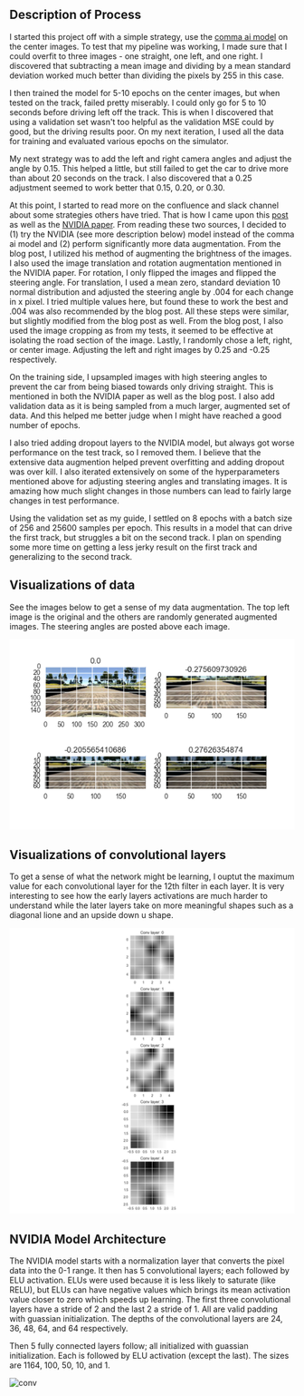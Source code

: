 ## Description of Process

I started this project off with a simple strategy, use the [comma ai model](https://github.com/commaai/research/blob/master/train_steering_model.py) on the center images. To test that my pipeline was working, I made sure that I could overfit to three images - one straight, one left, and one right. I discovered that subtracting a mean image and dividing by a mean standard deviation worked much better than dividing the pixels by 255 in this case.

I then trained the model for 5-10 epochs on the center images, but when tested on the track, failed pretty miserably. I could only go for 5 to 10 seconds before driving left off the track. This is when I discovered that using a validation set wasn't too helpful as the validation MSE could by good, but the driving results poor. On my next iteration, I used all the data for training and evaluated various epochs on the simulator.

My next strategy was to add the left and right camera angles and adjust the angle by 0.15. This helped a little, but still failed to get the car to drive more than about 20 seconds on the track. I also discovered that a 0.25 adjustment seemed to work better that 0.15, 0.20, or 0.30. 

At this point, I started to read more on the confluence and slack channel about some strategies others have tried. That is how I came upon this [post](https://chatbotslife.com/learning-human-driving-behavior-using-nvidias-neural-network-model-and-image-augmentation-80399360efee#.lsuveu9f6) as well as the [NVIDIA paper](https://devblogs.nvidia.com/parallelforall/deep-learning-self-driving-cars/). From reading these two sources, I decided to (1) try the NVIDIA (see more description below) model instead of the comma ai model and (2) perform significantly more data augmentation. From the blog post, I utilized his method of augmenting the brightness of the images. I also used the image translation and rotation augmentation mentioned in the NVIDIA paper. For rotation, I only flipped the images and flipped the steering angle. For translation, I used a mean zero, standard deviation 10 normal distribution and adjusted the steering angle by .004 for each change in x pixel. I tried multiple values here, but found these to work the best and .004 was also recommended by the blog post. All these steps were similar, but slightly modified from the blog post as well. From the blog post, I also used the image cropping as from my tests, it seemed to be effective at isolating the road section of the image. Lastly, I randomly chose a left, right, or center image. Adjusting the left and right images by 0.25 and -0.25 respectively. 

On the training side, I upsampled images with high steering angles to prevent the car from being biased towards only driving straight. This is mentioned in both the NVIDIA paper as well as the blog post. I also add validation data as it is being sampled from a much larger, augmented set of data. And this helped me better judge when I might have reached a good number of epochs.

I also tried adding dropout layers to the NVIDIA model, but always got worse performance on the test track, so I removed them. I believe that the extensive data augmention helped prevent overfitting and adding dropout was over kill. I also iterated extensively on some of the hyperparameters mentioned above for adjusting steering angles and translating images. It is amazing how much slight changes in those numbers can lead to fairly large changes in test performance.

Using the validation set as my guide, I settled on 8 epochs with a batch size of 256 and 25600 samples per epoch. This results in a model that can drive the first track, but struggles a bit on the second track. I plan on spending some more time on getting a less jerky result on the first track and generalizing to the second track.


## Visualizations of data

See the images below to get a sense of my data augmentation. The top left image is the original and the others are randomly generated augmented images. The steering angles are posted above each image.

![data](data_example.png)

## Visualizations of convolutional layers

To get a sense of what the network might be learning, I ouptut the maximum value for each convolutional layer for the 12th filter in each layer. It is very interesting to see how the early layers activations are much harder to understand while the later layers take on more meaningful shapes such as a diagonal lione and an upside down u shape.

![conv](conv_layers.png)

## NVIDIA Model Architecture

The NVIDIA model starts with a normalization layer that converts the pixel data into the 0-1 range. It then has 5 convolutional layers; each followed by ELU activation. ELUs were used because it is less likely to saturate (like RELU), but ELUs can have negative values which brings its mean activation value closer to zero which speeds up learning. The first three convolutional layers have a stride of 2 and the last 2 a stride of 1. All are valid padding with guassian initialization. The depths of the convolutional layers are 24, 36, 48, 64, and 64 respectively. 

Then 5 fully connected layers follow; all initialized with guassian initialization. Each is followed by ELU activation (except the last). The sizes are 1164, 100, 50, 10, and 1.

![conv](model_arch.png)